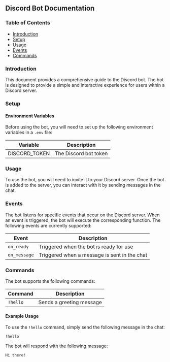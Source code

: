 ## Discord Bot Documentation

### Table of Contents

- [Introduction](#introduction)
- [Setup](#setup)
- [Usage](#usage)
- [Events](#events)
- [Commands](#commands)

### Introduction

This document provides a comprehensive guide to the Discord bot. The bot is designed to provide a simple and interactive experience for users within a Discord server.

### Setup

#### Environment Variables

Before using the bot, you will need to set up the following environment variables in a `.env` file:

| Variable | Description |
|---|---|
| DISCORD_TOKEN | The Discord bot token |

### Usage

To use the bot, you will need to invite it to your Discord server. Once the bot is added to the server, you can interact with it by sending messages in the chat.

### Events

The bot listens for specific events that occur on the Discord server. When an event is triggered, the bot will execute the corresponding function. The following events are currently supported:

| Event | Description |
|---|---|
| `on_ready` | Triggered when the bot is ready for use |
| `on_message` | Triggered when a message is sent in the chat |

### Commands

The bot supports the following commands:

| Command | Description |
|---|---|
| `!hello` | Sends a greeting message |

#### Example Usage

To use the `!hello` command, simply send the following message in the chat:

```
!hello
```

The bot will respond with the following message:

```
Hi there!
```